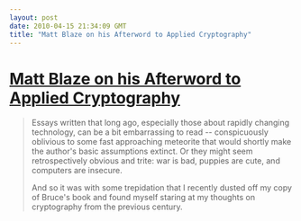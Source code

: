```yaml
---
layout: post
date: 2010-04-15 21:34:09 GMT
title: "Matt Blaze on his Afterword to Applied Cryptography"
---
```

# [Matt Blaze on his Afterword to Applied Cryptography](http://www.crypto.com/blog/afterword)

> Essays written that long ago, especially those about rapidly changing technology, can be a bit embarrassing to read -- conspicuously oblivious to some fast approaching meteorite that would shortly make the author's basic assumptions extinct. Or they might seem retrospectively obvious and trite: war is bad, puppies are cute, and computers are insecure.
>
> And so it was with some trepidation that I recently dusted off my copy of Bruce's book and found myself staring at my thoughts on cryptography from the previous century.